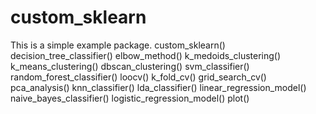 # custom_sklearn

This is a simple example package.
custom_sklearn()
decision_tree_classifier()
elbow_method()
k_medoids_clustering()
k_means_clustering()
dbscan_clustering()
svm_classifier()
random_forest_classifier()
loocv()
k_fold_cv()
grid_search_cv()
pca_analysis()
knn_classifier()
lda_classifier()
linear_regression_model()
naive_bayes_classifier()
logistic_regression_model()
plot()